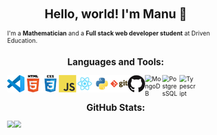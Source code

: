 <h1 align="center"> Hello, world! I'm Manu 👋 </h1>

I'm a **Mathematician** and a **Full stack web developer student** at Driven Education.

<h2 align="center">Languages and Tools:</h2>
<img align="left" alt="Visual Studio Code" width="40px" src="https://raw.githubusercontent.com/github/explore/80688e429a7d4ef2fca1e82350fe8e3517d3494d/topics/visual-studio-code/visual-studio-code.png" />
<img align="left" alt="HTML5" width="40px" src="https://raw.githubusercontent.com/github/explore/80688e429a7d4ef2fca1e82350fe8e3517d3494d/topics/html/html.png" />
<img align="left" alt="CSS3" width="40px" src="https://raw.githubusercontent.com/github/explore/80688e429a7d4ef2fca1e82350fe8e3517d3494d/topics/css/css.png" />
<img align="left" alt="JavaScript" width="40px" src="https://raw.githubusercontent.com/github/explore/80688e429a7d4ef2fca1e82350fe8e3517d3494d/topics/javascript/javascript.png" />
<img align="left" alt="React" width="40px" src="https://raw.githubusercontent.com/github/explore/80688e429a7d4ef2fca1e82350fe8e3517d3494d/topics/react/react.png" />
<img align="left" alt="Python" width="40px" src="https://raw.githubusercontent.com/github/explore/80688e429a7d4ef2fca1e82350fe8e3517d3494d/topics/python/python.png" />
<img align="left" alt="Git" width="40px" src="https://raw.githubusercontent.com/github/explore/80688e429a7d4ef2fca1e82350fe8e3517d3494d/topics/git/git.png" />
<img align="left" alt="GitHub" width="40px" src="https://raw.githubusercontent.com/github/explore/78df643247d429f6cc873026c0622819ad797942/topics/github/github.png" />
<img align="left" alt="MongoDB" width="40px" src="https://cdn.jsdelivr.net/gh/devicons/devicon/icons/mongodb/mongodb-original.svg" />
<img align="left" alt="PostgresSQL" width="40px" src="https://cdn.jsdelivr.net/gh/devicons/devicon/icons/postgresql/postgresql-original.svg" />
<img align="left" alt="Typescript" width="40px" src="https://cdn.jsdelivr.net/gh/devicons/devicon/icons/typescript/typescript-original.svg" />


<br/>
<br/>

<h2 align="center">GitHub Stats:</h2>


<img align="left" height="120em" src="https://github-readme-stats.vercel.app/api/top-langs/?username=manuelamonteiro&layout=compact&langs_count=7&theme=cobalt"/>

<img align="left" height="120em" src="https://github-readme-stats.vercel.app/api?username=manuelamonteiro&show_icons=true&theme=cobalt&include_all_commits=true&count_private=true"/>
